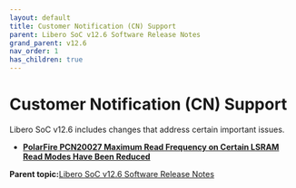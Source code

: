 ```yaml
---
layout: default
title: Customer Notification (CN) Support
parent: Libero SoC v12.6 Software Release Notes
grand_parent: v12.6
nav_order: 1
has_children: true
---
```


# Customer Notification \(CN\) Support

Libero SoC v12.6 includes changes that address certain important issues.

-   **[PolarFire PCN20027 Maximum Read Frequency on Certain LSRAM Read Modes Have Been Reduced](GUID-42D38C1E-1BA6-42BD-8AE5-380A1741A722.md)**  


**Parent topic:**[Libero SoC v12.6 Software Release Notes](GUID-4F46D7F9-8B0A-4D1A-8B15-2C12F938E2C1.md)

